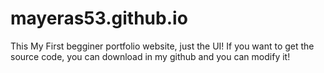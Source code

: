 # mayeras53.github.io
This My First begginer portfolio website, just the UI!
If you want to get the source code, you can download in my github and you can modify it!
